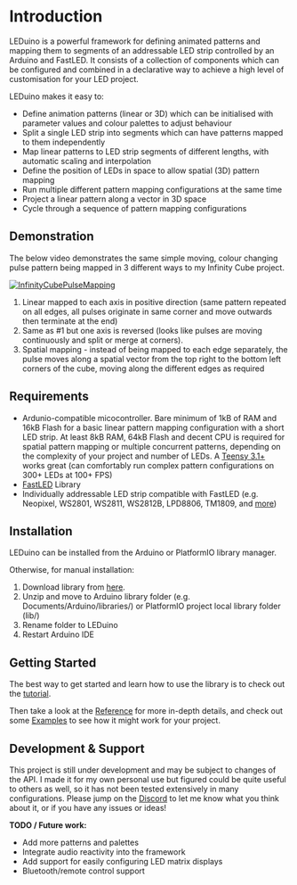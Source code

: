 # Introduction
LEDuino is a powerful framework for defining animated patterns and mapping them to segments of an addressable LED strip controlled by an Arduino and FastLED. It consists of a collection of components which can be configured and combined in a declarative way to achieve a high level of customisation for your LED project.

LEDuino makes it easy to:
- Define animation patterns (linear or 3D) which can be initialised with parameter values and colour palettes to adjust behaviour
- Split a single LED strip into segments which can have patterns mapped to them independently
- Map linear patterns to LED strip segments of different lengths, with automatic scaling and interpolation
- Define the position of LEDs in space to allow spatial (3D) pattern mapping
- Run multiple different pattern mapping configurations at the same time
- Project a linear pattern along a vector in 3D space 
- Cycle through a sequence of pattern mapping configurations


## Demonstration
The below video demonstrates the same simple moving, colour changing pulse pattern being mapped in 3 different ways to my Infinity Cube project. 

[![InfinityCubePulseMapping](https://i.imgur.com/is2atVj.gif)](https://www.youtube.com/watch?v=DZlHctGWVvo "InfinityCubePulseMapping")

1. Linear mapped to each axis in positive direction (same pattern repeated on all edges, all pulses originate in same corner and move outwards then terminate at the end)
2. Same as #1 but one axis is reversed (looks like pulses are moving continuously and split or merge at corners).
3. Spatial mapping - instead of being mapped to each edge separately,  the pulse moves along a spatial vector from the top right to the bottom left corners of the cube, moving along the different edges as required

## Requirements

 - Ardunio-compatible micocontroller. Bare minimum of 1kB of RAM and 16kB Flash for a basic linear pattern mapping configuration with a short LED strip. At least 8kB RAM, 64kB Flash and decent CPU is required for spatial pattern mapping or multiple concurrent patterns, depending on the complexity of your project and number of LEDs. A [Teensy 3.1+](https://www.pjrc.com/teensy/index.html) works great (can comfortably run complex pattern configurations on 300+ LEDs at 100+ FPS)
 - [FastLED](http://fastled.io/) Library
 - Individually addressable LED strip compatible with FastLED (e.g. Neopixel, WS2801, WS2811, WS2812B, LPD8806, TM1809, and [more](https://github.com/FastLED/FastLED/wiki/Chipset-reference))

## Installation
LEDuino can be installed from the Arduino or PlatformIO library manager. 

Otherwise, for manual installation:
 1. Download library from [here](https://github.com/Finndersen/LEDuino/archive/refs/heads/master.zip).
 2. Unzip and move to Arduino library folder (e.g. Documents/Arduino/libraries/) or PlatformIO project local library folder (lib/)
 3. Rename folder to LEDuino
 4. Restart Arduino IDE

## Getting Started
The best way to get started and learn how to use the library is to check out the [tutorial](https://github.com/Finndersen/LEDuino/wiki/Tutorial).

Then take a look at the [Reference](https://github.com/Finndersen/LEDuino/wiki/Reference) for more in-depth details, and check out some [Examples](https://github.com/Finndersen/LEDuino/tree/master/examples) to see how it might work for your project.

## Development & Support
This project is still under development and may be subject to changes of the API. I made it for my own personal use but figured could be quite useful to others as well, so it has not been tested extensively in many configurations. Please jump on the [Discord](https://discord.gg/8z9BZesP) to let me know what you think about it, or if you have any issues or ideas!

**TODO / Future work:**
- Add more patterns and palettes
- Integrate audio reactivity into the framework
- Add support for easily configuring LED matrix displays
- Bluetooth/remote control support
